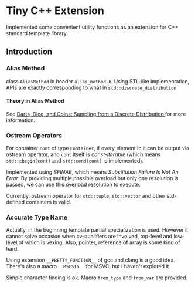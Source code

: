 # Tiny C++ Extension

Implemented some convenient utility functions as an extension for C++ standard template library.

## Introduction

### Alias Method

class `AliasMethod` in header `alias_method.h`. Using STL-like implementation, APIs are exactly corresponding to what in `std::discrete_distribution`.

#### Theory in Alias Method

See [Darts, Dice, and Coins: Sampling from a Discrete Distribution
](https://www.keithschwarz.com/darts-dice-coins/) for more information.

### Ostream Operators

For container `cont` of type `Container`, if every element in it can be output via ostream operator, and `cont` itself is *const-iterable* (which means `std::cbegin(cont)` and `std::cend(cont)` is implemented).

Implemented using *SFINAE*, which means *Substitution Failure Is Not An Error*. By providing multiple possible overload but only one resolution is passed, we can use this overload resolution to execute.

Currently, ostream operator for `std::tuple`, `std::vector` and other std-defined containers is valid.

### Accurate Type Name

Actually, in the beginning template partial specialization is used. However it cannot solve occasion when cv-qualifiers are involved, top-level and low-level of which is vexing. Also, pointer, reference of array is some kind of hard.

Using extension `__PRETTY_FUNCTION__` of gcc and clang is a good idea. There's also a macro `__MSCSIG__` for MSVC, but I haven't explored it.

Simple character finding is ok. Macro `from_type` and `from_var` are provided.
